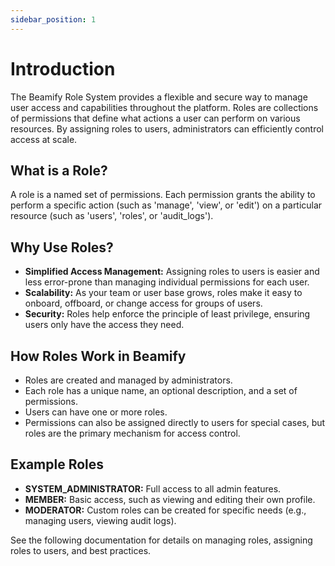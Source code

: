 ```yaml
---
sidebar_position: 1
---
```


# Introduction

The Beamify Role System provides a flexible and secure way to manage user access and capabilities throughout the platform. Roles are collections of permissions that define what actions a user can perform on various resources. By assigning roles to users, administrators can efficiently control access at scale.

## What is a Role?
A role is a named set of permissions. Each permission grants the ability to perform a specific action (such as 'manage', 'view', or 'edit') on a particular resource (such as 'users', 'roles', or 'audit_logs').

## Why Use Roles?
- **Simplified Access Management:** Assigning roles to users is easier and less error-prone than managing individual permissions for each user.
- **Scalability:** As your team or user base grows, roles make it easy to onboard, offboard, or change access for groups of users.
- **Security:** Roles help enforce the principle of least privilege, ensuring users only have the access they need.

## How Roles Work in Beamify
- Roles are created and managed by administrators.
- Each role has a unique name, an optional description, and a set of permissions.
- Users can have one or more roles.
- Permissions can also be assigned directly to users for special cases, but roles are the primary mechanism for access control.

## Example Roles
- **SYSTEM_ADMINISTRATOR:** Full access to all admin features.
- **MEMBER:** Basic access, such as viewing and editing their own profile.
- **MODERATOR:** Custom roles can be created for specific needs (e.g., managing users, viewing audit logs).

See the following documentation for details on managing roles, assigning roles to users, and best practices.
